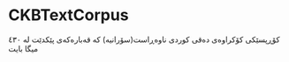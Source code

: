 # CKBTextCorpus
کۆڕپسێکی کۆکراوەی دەقی کوردی ناوەڕاست(سۆرانیە) کە قەبارەکەی پێکدێت لە ٤٣٠ میگا بایت
